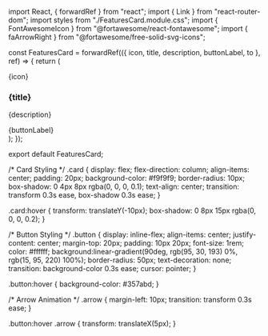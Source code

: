 import React, { forwardRef } from "react";
import { Link } from "react-router-dom";
import styles from "./FeaturesCard.module.css";
import { FontAwesomeIcon } from "@fortawesome/react-fontawesome";
import { faArrowRight } from "@fortawesome/free-solid-svg-icons";

const FeaturesCard = forwardRef(({ icon, title, description, buttonLabel, to }, ref) => {
  return (
    <div ref={ref} className={styles.card}>
      <div className={styles.icon}>{icon}</div>
      <h3>{title}</h3>
      <p>{description}</p>
      <Link to={to} className={styles.button}>
        {buttonLabel} <span className={styles.arrow}><FontAwesomeIcon icon={faArrowRight}/></span>
      </Link>
    </div>
  );
});

export default FeaturesCard;




/* Card Styling */
.card {
  display: flex;
  flex-direction: column;
  align-items: center;
  padding: 20px;
  background-color: #f9f9f9;
  border-radius: 10px;
  box-shadow: 0 4px 8px rgba(0, 0, 0, 0.1);
  text-align: center;
  transition: transform 0.3s ease, box-shadow 0.3s ease;
}

.card:hover {
  transform: translateY(-10px);
  box-shadow: 0 8px 15px rgba(0, 0, 0, 0.2);
}

/* Button Styling */
.button {
  display: inline-flex;
  align-items: center;
  justify-content: center;
  margin-top: 20px;
  padding: 10px 20px;
  font-size: 1rem;
  color: #ffffff;
  background:linear-gradient(90deg, rgb(95, 30, 193) 0%, rgb(15, 95, 220) 100%);
  border-radius: 50px;
  text-decoration: none;
  transition: background-color 0.3s ease;
  cursor: pointer;
}

.button:hover {
  background-color: #357abd;
}

/* Arrow Animation */
.arrow {
  margin-left: 10px;
  transition: transform 0.3s ease;
}

.button:hover .arrow {
  transform: translateX(5px);
}
